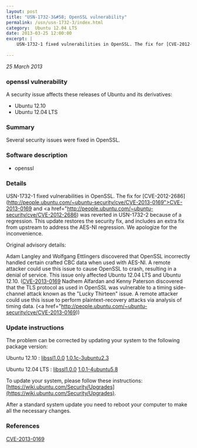 ```yaml
---
layout: post
title: "USN-1732-3&#58; OpenSSL vulnerability"
permalink: /usn/usn-1732-3/index.html
category:  Ubuntu 12.04 LTS
date: 2013-03-25 12:00:00
excerpt: |
    USN-1732-1 fixed vulnerabilities in OpenSSL. The fix for [CVE-2012-2686](http://people.ubuntu.com/~ubuntu-security/cve/CVE-2013-0169">CVE-2013-0169</a> and <a href="http://people.ubuntu.com/~ubuntu-security/cve/CVE-2012-2686) was reverted in USN-1732-2 because of a regression. This update restores the security fix, and includes an extra fix from upstream to address the AES-NI regression. We apologize for the inconvenience.
    
--- 
```

 
 

*25 March 2013*

### openssl vulnerability

A security issue affects these releases of Ubuntu and its derivatives:

* Ubuntu 12.10
* Ubuntu 12.04 LTS

### Summary

Several security issues were fixed in OpenSSL. 

### Software description

* openssl 

### Details

USN-1732-1 fixed vulnerabilities in OpenSSL. The fix for [CVE-2012-2686](http://people.ubuntu.com/~ubuntu-security/cve/CVE-2013-0169">CVE-2013-0169</a> and <a href="http://people.ubuntu.com/~ubuntu-security/cve/CVE-2012-2686) was reverted in USN-1732-2 because of a regression. This update restores the security fix, and includes an extra fix from upstream to address the AES-NI regression. We apologize for the inconvenience.

Original advisory details:

 Adam Langley and Wolfgang Ettlingers discovered that OpenSSL incorrectly handled certain crafted CBC data when used with AES-NI. A remote attacker could use this issue to cause OpenSSL to crash, resulting in a denial of service. This issue only affected Ubuntu 12.04 LTS and Ubuntu 12.10. ([CVE-2013-0169](http://people.ubuntu.com/~ubuntu-security/cve/CVE-2012-2686">CVE-2012-2686</a>) Nadhem Alfardan and Kenny Paterson discovered that the TLS protocol as used in OpenSSL was vulnerable to a timing side-channel attack known as the &quot;Lucky Thirteen&quot; issue. A remote attacker could use this issue to perform plaintext-recovery attacks via analysis of timing data. (<a href="http://people.ubuntu.com/~ubuntu-security/cve/CVE-2013-0169)) 

### Update instructions

The problem can be corrected by updating your system to the following package version:

Ubuntu 12.10
 : [libssl1.0.0](https://launchpad.net/ubuntu/+source/openssl) <span> [1.0.1c-3ubuntu2.3](https://launchpad.net/ubuntu/+source/openssl/1.0.1c-3ubuntu2.3) </span> 

Ubuntu 12.04 LTS
 : [libssl1.0.0](https://launchpad.net/ubuntu/+source/openssl) <span> [1.0.1-4ubuntu5.8](https://launchpad.net/ubuntu/+source/openssl/1.0.1-4ubuntu5.8) </span> 

To update your system, please follow these instructions: [https://wiki.ubuntu.com/Security/Upgrades](https://wiki.ubuntu.com/Security/Upgrades).

After a standard system update you need to reboot your computer to make all the necessary changes. 

### References

 
 [CVE-2013-0169](http://people.ubuntu.com/~ubuntu-security/cve/CVE-2013-0169)
 

